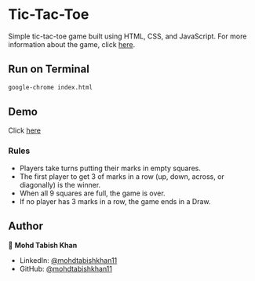 # Tic-Tac-Toe

Simple tic-tac-toe game built using HTML, CSS, and JavaScript. For more information about the game, click [here](https://en.wikipedia.org/wiki/Tic-tac-toe).



## Run on Terminal

```sh
google-chrome index.html
```

## Demo
Click [here](https://xoxo-noughts-crosses.netlify.app/)


### Rules

- Players take turns putting their marks in empty squares.
- The first player to get 3 of marks in a row (up, down, across, or diagonally) is the winner.
- When all 9 squares are full, the game is over. 
- If no player has 3 marks in a row, the game ends in a Draw.



## Author

👤 **Mohd Tabish Khan**

* LinkedIn: [@mohdtabishkhan11](https://www.linkedin.com/in/mohdtabishkhan11/)
* GitHub: [@mohdtabishkhan11](https://github.com/mohdtabishkhan11)
